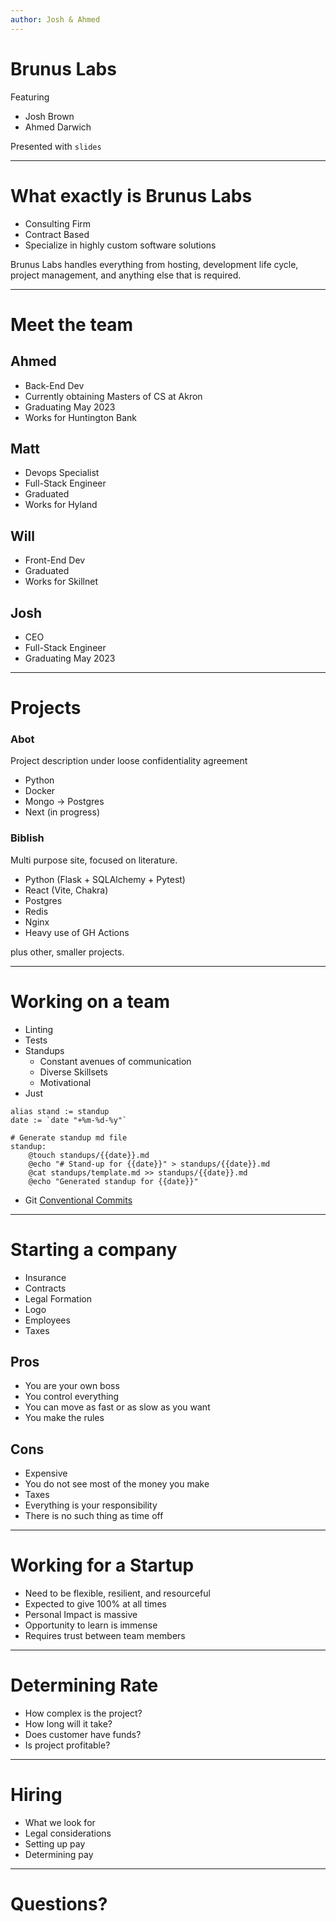 ```yaml
---
author: Josh & Ahmed
---
```

# Brunus Labs

Featuring
* Josh Brown
* Ahmed Darwich

Presented with `slides`

---

# What exactly is Brunus Labs

- Consulting Firm
- Contract Based
- Specialize in highly custom software solutions

Brunus Labs handles everything from hosting, development
life cycle, project management, and anything else that is required.

---

# Meet the team
## Ahmed
- Back-End Dev
- Currently obtaining Masters of CS at Akron
- Graduating May 2023
- Works for Huntington Bank

## Matt
- Devops Specialist
- Full-Stack Engineer
- Graduated
- Works for Hyland

## Will
- Front-End Dev
- Graduated
- Works for Skillnet

## Josh
- CEO
- Full-Stack Engineer
- Graduating May 2023

---

# Projects
### Abot
Project description under loose confidentiality agreement  
- Python
- Docker
- Mongo -> Postgres
- Next (in progress)

### Biblish
Multi purpose site, focused on literature.
- Python (Flask + SQLAlchemy + Pytest)
- React (Vite, Chakra)
- Postgres
- Redis
- Nginx
- Heavy use of GH Actions

plus other, smaller projects.

---

# Working on a team

- Linting
- Tests
- Standups
    * Constant avenues of communication
    * Diverse Skillsets
    * Motivational
- Just

```make
alias stand := standup
date := `date "+%m-%d-%y"`

# Generate standup md file
standup:
    @touch standups/{{date}}.md
    @echo "# Stand-up for {{date}}" > standups/{{date}}.md
    @cat standups/template.md >> standups/{{date}}.md
    @echo "Generated standup for {{date}}"
```

- Git
[Conventional Commits](https://www.conventionalcommits.org/en/v1.0.0/)

---

# Starting a company
- Insurance
- Contracts
- Legal Formation
- Logo
- Employees
- Taxes

## Pros
- You are your own boss
- You control everything
- You can move as fast or as slow as you want
- You make the rules

## Cons
- Expensive
- You do not see most of the money you make
- Taxes
- Everything is your responsibility
- There is no such thing as time off


---

# Working for a Startup
- Need to be flexible, resilient, and resourceful
- Expected to give 100% at all times
- Personal Impact is massive
- Opportunity to learn is immense
- Requires trust between team members

---

# Determining Rate
- How complex is the project?
- How long will it take?
- Does customer have funds?
- Is project profitable?

---

# Hiring
- What we look for
- Legal considerations
- Setting up pay
- Determining pay

---

# Questions?


